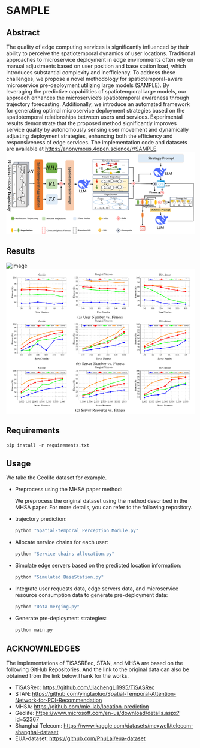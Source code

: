 # SAMPLE
## Abstract
The quality of edge computing services is significantly influenced by their ability to perceive the spatiotemporal dynamics of user locations. Traditional approaches to microservice deployment in edge environments often rely on
manual adjustments based on user position and base station load, which introduces substantial complexity and inefficiency. To address these challenges, we propose a novel methodology
for spatiotemporal-aware microservice pre-deployment utilizing large models (SAMPLE). By leveraging the predictive capabilities of spatiotemporal large models, our approach enhances
the microservice’s spatiotemporal awareness through trajectory forecasting. Additionally, we introduce an automated framework
for generating optimal microservice deployment strategies based on the spatiotemporal relationships between users and services.
Experimental results demonstrate that the proposed method significantly improves service quality by autonomously sensing
user movement and dynamically adjusting deployment strategies, enhancing both the efficiency and responsiveness of edge
services. The implementation code and datasets are available at https://anonymous.4open.science/r/SAMPLE.
![image](./fig.png)

## Results
![image](./acc.png)
![image](./fitness.png)

## Requirements

    pip install -r requirements.txt

## Usage
We take the Geolife dataset for example.
- Preprocess using the MHSA paper method:


     We preprocess the original dataset using the method described in the MHSA paper. 
     For more details, you can refer to the following repository.

- trajectory prediction:  

  ```bash
  python "Spatial-temporal Perception Module.py"
  ```
- Allocate service chains for each user:

  ```bash
  python "Service chains allocation.py"
- Simulate edge servers based on the predicted location information:

  ```bash
  python "Simulated BaseStation.py"
- Integrate user requests data, edge servers data, and microservice resource consumption data to generate pre-deployment data:

   ```bash
  python "Data merging.py"
- Generate pre-deployment strategies:

   ```bash
   python main.py

## ACKNOWNLEDGES
The implementations of TiSASREec, STAN, and MHSA are based on the following GitHub Repositories. And the link to the original data can also be obtained from the link below.Thank for the works.
<span id="citation-1"></span>
- TiSASRec: https://github.com/JiachengLi1995/TiSASRec
- STAN: https://github.com/yingtaoluo/Spatial-Temporal-Attention-Network-for-POI-Recommendation
- MHSA: https://github.com/mie-lab/location-prediction
- Geolife: https://www.microsoft.com/en-us/download/details.aspx?id=52367
- Shanghai Telecom: https://www.kaggle.com/datasets/mexwell/telecom-shanghai-dataset
- EUA-dataset: https://github.com/PhuLai/eua-dataset 

